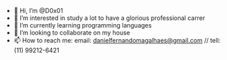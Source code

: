 - 👋 Hi, I’m @D0x01
- 👀 I’m interested in study a lot to have a glorious professional carrer 
- 🌱 I’m currently learning programming languages
- 💞️ I’m looking to collaborate on my house
- 📫 How to reach me: email: danielfernandomagalhaes@gmail.com // tell: (11) 99212-6421

<!---
D0x01/D0x01 is a ✨ special ✨ repository because its `README.md` (this file) appears on your GitHub profile.
You can click the Preview link to take a look at your changes.
--->

